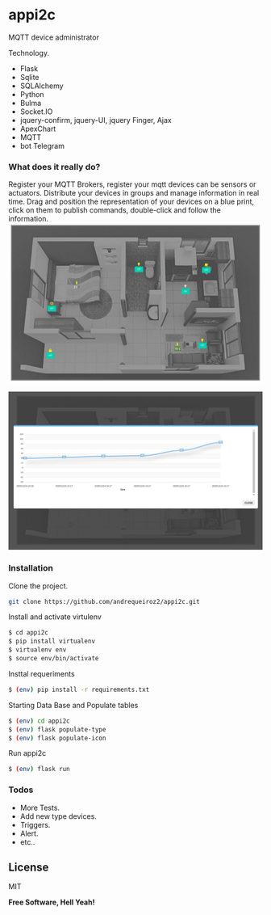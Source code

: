 # appi2c
MQTT device administrator

Technology.
  - Flask
  - Sqlite
  - SQLAlchemy
  - Python
  - Bulma
  - Socket.IO
  - jquery-confirm, jquery-UI, jquery Finger, Ajax
  - ApexChart
  - MQTT
  - bot Telegram

### What does it really do?
Register your MQTT Brokers, register your mqtt devices can be sensors or actuators.
Distribute your devices in groups and manage information in real time.
Drag and position the representation of your devices on a blue print,
click on them to publish commands, double-click and follow the information.
![](img/blue_print.jpg)

![](img/data_sensor.jpg)

### Installation

Clone the project.
```sh
git clone https://github.com/andrequeiroz2/appi2c.git
```
Install and activate virtulenv
```sh
$ cd appi2c
$ pip install virtualenv
$ virtualenv env
$ source env/bin/activate
```
Insttal requeriments
```sh
$ (env) pip install -r requirements.txt 
```
Starting Data Base and Populate tables
```sh
$ (env) cd appi2c
$ (env) flask populate-type
$ (env) flask populate-icon
```
Run appi2c
```sh
$ (env) flask run
```

### Todos

 - More Tests.
 - Add new type devices.
 - Triggers.
 - Alert.
 - etc..

License
----

MIT


**Free Software, Hell Yeah!**

